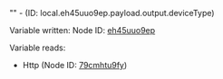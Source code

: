 "" - (ID: local.eh45uuo9ep.payload.output.deviceType)

Variable written:
Node ID: [eh45uuo9ep](../nodes/eh45uuo9ep.md)

Variable reads:
* Http (Node ID: [79cmhtu9fy](../nodes/79cmhtu9fy.md))
